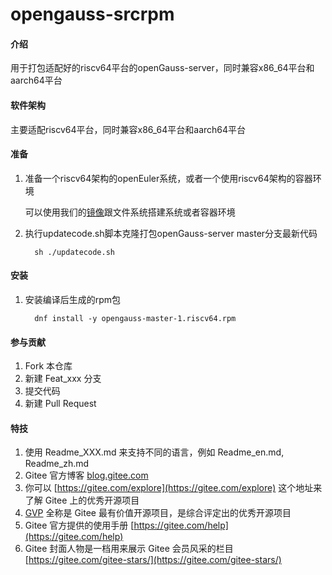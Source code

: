# opengauss-srcrpm

#### 介绍
用于打包适配好的riscv64平台的openGauss-server，同时兼容x86_64平台和aarch64平台

#### 软件架构
主要适配riscv64平台，同时兼容x86_64平台和aarch64平台


#### 准备

1.  准备一个riscv64架构的openEuler系统，或者一个使用riscv64架构的容器环境
    
    可以使用我们的[镜像](https://mirror.iscas.ac.cn/openeuler-sig-riscv/openEuler-RISC-V/preview/openEuler-22.03-V2-riscv64/openeuler-rootfs.tar.gz)跟文件系统搭建系统或者容器环境

2.  执行updatecode.sh脚本克隆打包openGauss-server master分支最新代码

    ```shell
      sh ./updatecode.sh
    ```

#### 安装

1.  安装编译后生成的rpm包

    ```shell
      dnf install -y opengauss-master-1.riscv64.rpm
    ```

#### 参与贡献

1.  Fork 本仓库
2.  新建 Feat_xxx 分支
3.  提交代码
4.  新建 Pull Request


#### 特技

1.  使用 Readme\_XXX.md 来支持不同的语言，例如 Readme\_en.md, Readme\_zh.md
2.  Gitee 官方博客 [blog.gitee.com](https://blog.gitee.com)
3.  你可以 [https://gitee.com/explore](https://gitee.com/explore) 这个地址来了解 Gitee 上的优秀开源项目
4.  [GVP](https://gitee.com/gvp) 全称是 Gitee 最有价值开源项目，是综合评定出的优秀开源项目
5.  Gitee 官方提供的使用手册 [https://gitee.com/help](https://gitee.com/help)
6.  Gitee 封面人物是一档用来展示 Gitee 会员风采的栏目 [https://gitee.com/gitee-stars/](https://gitee.com/gitee-stars/)
